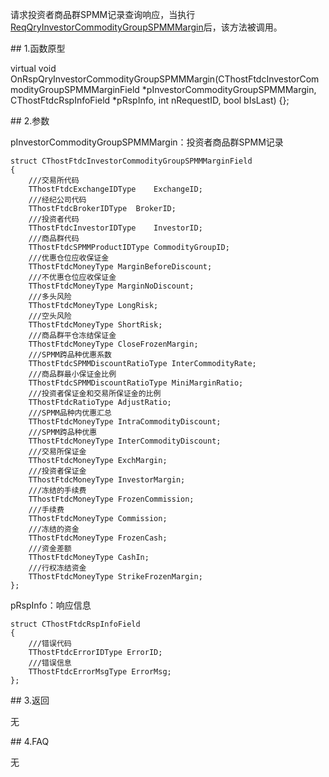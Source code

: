 <p>请求投资者商品群SPMM记录查询响应，当执行<a href="../../CTHOSTFTDCTRADERSPI/REQQRYINVESTORCOMMODITYGROUPSPMMMARGIN/">ReqQryInvestorCommodityGroupSPMMMargin</a>后，该方法被调用。</p>
<span class="anchor" id="e3e9e829-7298-4c72-b091-990092e18a90"></span>
## 1.函数原型
<p>virtual void OnRspQryInvestorCommodityGroupSPMMMargin(CThostFtdcInvestorCommodityGroupSPMMMarginField *pInvestorCommodityGroupSPMMMargin, CThostFtdcRspInfoField *pRspInfo, int nRequestID, bool bIsLast) {};</p>
<span class="anchor" id="349c4793-8ff7-462a-9fee-3712d2aace3a"></span>
## 2.参数
<p>pInvestorCommodityGroupSPMMMargin：投资者商品群SPMM记录</p>
<pre><code>struct CThostFtdcInvestorCommodityGroupSPMMMarginField
{
    ///交易所代码
    TThostFtdcExchangeIDType    ExchangeID;
    ///经纪公司代码
    TThostFtdcBrokerIDType  BrokerID;
    ///投资者代码
    TThostFtdcInvestorIDType    InvestorID;
    ///商品群代码
    TThostFtdcSPMMProductIDType CommodityGroupID;
    ///优惠仓位应收保证金
    TThostFtdcMoneyType MarginBeforeDiscount;
    ///不优惠仓位应收保证金
    TThostFtdcMoneyType MarginNoDiscount;
    ///多头风险
    TThostFtdcMoneyType LongRisk;
    ///空头风险
    TThostFtdcMoneyType ShortRisk;
    ///商品群平仓冻结保证金
    TThostFtdcMoneyType CloseFrozenMargin;
    ///SPMM跨品种优惠系数
    TThostFtdcSPMMDiscountRatioType InterCommodityRate;
    ///商品群最小保证金比例
    TThostFtdcSPMMDiscountRatioType MiniMarginRatio;
    ///投资者保证金和交易所保证金的比例
    TThostFtdcRatioType AdjustRatio;
    ///SPMM品种内优惠汇总
    TThostFtdcMoneyType IntraCommodityDiscount;
    ///SPMM跨品种优惠
    TThostFtdcMoneyType InterCommodityDiscount;
    ///交易所保证金
    TThostFtdcMoneyType ExchMargin;
    ///投资者保证金
    TThostFtdcMoneyType InvestorMargin;
    ///冻结的手续费
    TThostFtdcMoneyType FrozenCommission;
    ///手续费
    TThostFtdcMoneyType Commission;
    ///冻结的资金
    TThostFtdcMoneyType FrozenCash;
    ///资金差额
    TThostFtdcMoneyType CashIn;
    ///行权冻结资金
    TThostFtdcMoneyType StrikeFrozenMargin;
};
</code></pre>
<p>pRspInfo：响应信息</p>
<pre><code>struct CThostFtdcRspInfoField
{
    ///错误代码
    TThostFtdcErrorIDType ErrorID;
    ///错误信息
    TThostFtdcErrorMsgType ErrorMsg;
};
</code></pre>
<span class="anchor" id="2254b46b-dc1b-44ac-9f6a-f3f92d3ffa8d"></span>
## 3.返回
<p>无</p>
<span class="anchor" id="e24ea812-b17e-45da-b7fc-81331a1a1f6a"></span>
## 4.FAQ
<p>无</p>
